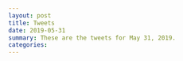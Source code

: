 ```yaml
---
layout: post
title: Tweets
date: 2019-05-31
summary: These are the tweets for May 31, 2019.
categories:
---
```


